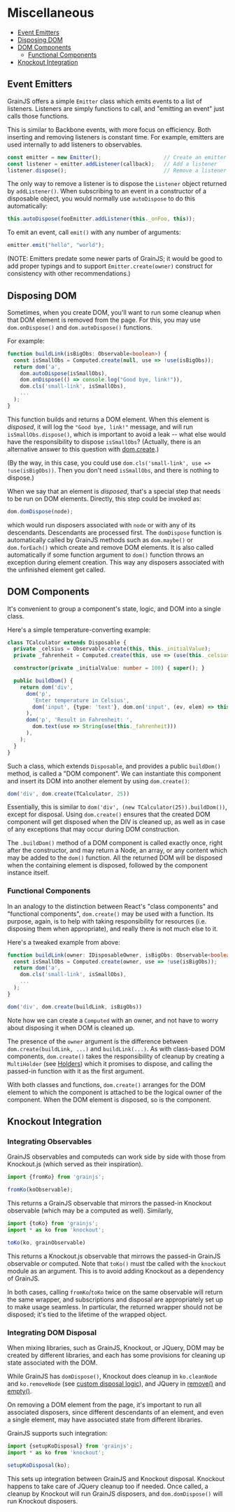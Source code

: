 # Miscellaneous

- [Event Emitters](#event-emitters)
- [Disposing DOM](#disposing-dom)
- [DOM Components](#dom-components)
  - [Functional Components](#functional-components)
- [Knockout Integration](#knockout-integration)

## Event Emitters

GrainJS offers a simple `Emitter` class which emits events to a list of listeners. Listeners are
simply functions to call, and "emitting an event" just calls those functions.

This is similar to Backbone events, with more focus on efficiency. Both inserting and removing
listeners is constant time. For example, emitters are used internally to add listeners to
observables.

```typescript
const emitter = new Emitter();                    // Create an emitter
const listener = emitter.addListener(callback);   // Add a listener
listener.dispose();                               // Remove a listener
```

The only way to remove a listener is to dispose the `Listener` object returned by `addListener()`.
When subscribing to an event in a constructor of a disposable object, you would normally use
`autoDispose` to do this automatically:

```typescript
this.autoDispose(fooEmitter.addListener(this._onFoo, this));
```

To emit an event, call `emit()` with any number of arguments:

```typescript
emitter.emit("hello", "world");
```

(NOTE: Emitters predate some newer parts of GrainJS; it would be good to add proper typings and to
support `Emitter.create(owner)` construct for consistency with other recommendations.)


## Disposing DOM

Sometimes, when you create DOM, you'll want to run some cleanup when that DOM element is removed
from the page. For this, you may use `dom.onDispose()` and `dom.autoDispose()` functions.

For example:

```typescript
function buildLink(isBigObs: Observable<boolean>) {
  const isSmallObs = Computed.create(null, use => !use(isBigObs));
  return dom('a',
    dom.autoDispose(isSmallObs),
    dom.onDispose(() => console.log("Good bye, link!")),
    dom.cls('small-link', isSmallObs),
    ...
  );
}
```

This function builds and returns a DOM element. When this element is _disposed_, it will log the
`"Good bye, link!"` message, and will run `isSmallObs.dispose()`, which is important to avoid a
leak -- what else would have the responsibility to dispose `isSmallObs`? (Actually, there is
an alternative answer to this question with [dom.create](#functional-components).)

(By the way, in this case, you could use `dom.cls('small-link', use => !use(isBigObs))`. Then you
don't need `isSmallObs`, and there is nothing to dispose.)

When we say that an element is _disposed_, that's a special step that needs to be run on DOM
elements. Directly, this step could be invoked as:

```typescript
dom.domDispose(node);
```

which would run disposers associated with `node` or with any of its descendants. Descendants are
processed first. The `domDispose` function is automatically called by GrainJS methods such as
`dom.maybe()` or `dom.forEach()` which create and remove DOM elements. It is also called
automatically if some function argument to `dom()` function throws an exception during element
creation. This way any disposers associated with the unfinished element get called.


## DOM Components

It's convenient to group a component's state, logic, and DOM into a single class.

Here's a simple temperature-converting example:

```typescript
class TCalculator extends Disposable {
  private _celsius = Observable.create(this, this._initialValue);
  private _fahrenheit = Computed.create(this, use => (use(this._celsius) * 9 / 5) + 32);

  constructor(private _initialValue: number = 100) { super(); }

  public buildDom() {
    return dom('div',
      dom('p',
        'Enter temperature in Celsius',
        dom('input', {type: 'text'}, dom.on('input', (ev, elem) => this._celsius.set(parseFloat(elem.value)))),
      ),
      dom('p', 'Result in Fahrenheit: ',
        dom.text(use => String(use(this._fahrenheit)))
      ),
    );
  }
}
```

Such a class, which extends `Disposable`, and provides a public `buildDom()` method, is called a
"DOM component". We can instantiate this component and insert its DOM into another element by
using `dom.create()`:

```typescript
dom('div', dom.create(TCalculator, 25))
```

Essentially, this is similar to `dom('div', (new TCalculator(25)).buildDom())`, except for
disposal. Using `dom.create()` ensures that the created DOM component will
get disposed when the DIV is cleaned up, as well as in case of any exceptions that may occur
during DOM construction.

The `.buildDom()` method of a DOM component is called exactly once, right after the constructor,
and may return a Node, an array, or any content which may be added to the `dom()` function. All
the returned DOM will be disposed when the containing element is disposed, followed by the
component instance itself.

### Functional Components

In an analogy to the distinction between React's "class components" and "functional components",
`dom.create()` may be used with a function. Its purpose, again, is to help with taking
responsibility for resources (i.e. disposing them when appropriate), and really there is not much
else to it.

Here's a tweaked example from above:

```typescript
function buildLink(owner: IDisposableOwner, isBigObs: Observable<boolean>) {
  const isSmallObs = Computed.create(owner, use => !use(isBigObs));
  return dom('a',
    dom.cls('small-link', isSmallObs),
    ...
  );
}

dom('div', dom.create(buildLink, isBigObs))
```

Note how we can create a `Computed` with an owner, and not have to worry about disposing it when
DOM is cleaned up.

The presence of the `owner` argument is the difference between `dom.create(buildLink, ...)` and
`buildLink(...)`. As with class-based DOM components, `dom.create()` takes the responsibility of
cleanup by creating a `MultiHolder` (see [Holders](dispose.md#holders)) which it promises to
dispose, and calling the passed-in function with it as the first argument.

With both classes and functions, `dom.create()` arranges for the DOM element to which the
component is attached to be the logical owner of the component. When the DOM element is disposed,
so is the component.


## Knockout Integration

### Integrating Observables

GrainJS observables and computeds can work side by side with those from Knockout.js (which served as their inspiration).

```typescript
import {fromKo} from 'grainjs';

fromKo(koObservable);
```

This returns a GrainJS observable that mirrors the passed-in Knockout observable (which may be a
computed as well). Similarly,

```typescript
import {toKo} from 'grainjs';
import * as ko from 'knockout';

toKo(ko, grainObservable)
```

This returns a Knockout.js observable that mirrows the passed-in GrainJS observable or computed.
Note that `toKo()` must tbe called with the `knockout` module as an argument. This is to avoid
adding Knockout as a dependency of GrainJS.

In both cases, calling `fromKo`/`toKo` twice on the same observable will return the same wrapper,
and subscriptions and disposal are appropriately set up to make usage seamless. In particular, the
returned wrapper should not be disposed; it's tied to the lifetime of the wrapped object.

### Integrating DOM Disposal

When mixing libraries, such as GrainJS, Knockout, or JQuery, DOM may be created by different
libraries, and each has some provisions for cleaning up state associated with the DOM.

While GrainJS has `domDispose()`, Knockout does cleanup in `ko.cleanNode` and
`ko.removeNode`
(see [custom disposal logic](https://knockoutjs.com/documentation/custom-bindings-disposal.html)),
and JQuery in [remove()](https://api.jquery.com/remove/) and [empty()](https://api.jquery.com/empty/).

On removing a DOM element from the page, it's important to run all associated disposers, since
different descendants of an element, and even a single element, may have associated state from
different libraries.

GrainJS supports such integration:

```typescript
import {setupKoDisposal} from 'grainjs';
import * as ko from 'knockout';

setupKoDisposal(ko);
```

This sets up integration between GrainJS and Knockout disposal. Knockout happens to take care of
JQuery cleanup too if needed. Once called, a cleanup by Knockout will run GrainJS disposers, and
`dom.domDispose()` will run Knockout disposers.
